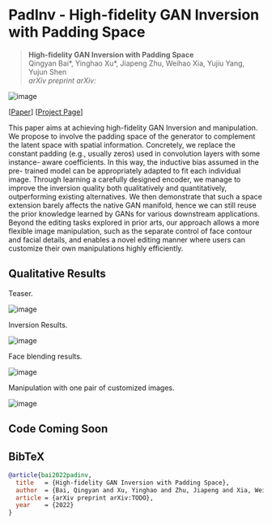 # PadInv - High-fidelity GAN Inversion with Padding Space

> **High-fidelity GAN Inversion with Padding Space** <br>
> Qingyan Bai*, Yinghao Xu*, Jiapeng Zhu, Weihao Xia, Yujiu Yang, Yujun Shen <br>
> *arXiv preprint arXiv:*

![image](TODO)

[[Paper]()]
[[Project Page]()]

This paper aims at achieving high-fidelity GAN Inversion and manipulation. We propose to involve the padding space of the generator to complement the latent space with spatial information. Concretely, we replace the constant padding (e.g., usually zeros) used in convolution layers with some instance- aware coefficients. In this way, the inductive bias assumed in the pre- trained model can be appropriately adapted to fit each individual image. Through learning a carefully designed encoder, we manage to improve the inversion quality both qualitatively and quantitatively, outperforming existing alternatives. We then demonstrate that such a space extension barely affects the native GAN manifold, hence we can still reuse the prior knowledge learned by GANs for various downstream applications. Beyond the editing tasks explored in prior arts, our approach allows a more flexible image manipulation, such as the separate control of face contour and facial details, and enables a novel editing manner where users can customize their own manipulations highly efficiently.

## Qualitative Results

Teaser.

![image]()

Inversion Results.

![image]()

Face blending results.

![image]()

Manipulation with one pair of customized images.

![image]()

## Code Coming Soon

## BibTeX

```bibtex
@article{bai2022padinv,
  title   = {High-fidelity GAN Inversion with Padding Space},
  author  = {Bai, Qingyan and Xu, Yinghao and Zhu, Jiapeng and Xia, Weihao and Yang, Yujiu and Shen, Yujun},
  article = {arXiv preprint arXiv:TODO},
  year    = {2022}
}
```
